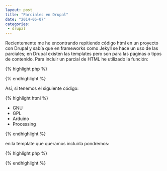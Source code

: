 ```yaml
---
layout: post
title: "Parciales en Drupal"
date: "2014-05-07"
categories:
 - drupal
---
```


Recientemente me he encontrando repitiendo código html en un proyecto con Drupal y sabía que en frameworks como Jekyll se hace un uso de las parciales; en Drupal existen las templates pero son para las páginas o tipos de contenido. Para incluir un parcial de HTML he utilizado la función:

{% highlight php %}
  <?php
    theme_render_template($template_file, $variables);
  ?>
{% endhighlight %}

Así, si tenemos el siguiente código:

{% highlight html %}
  <ul>
    <li>GNU</li>
    <li>GPL</li>
    <li>Arduino</li>
    <li>Processing</li>
  </ul>
{% endhighlight %}

en la template que queramos incluirla pondremos:

{% highlight php %}
  <?php
    print theme_render_template('/path/to/partial/', $vars = array());
  ?>
{% endhighlight %}

